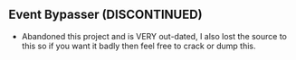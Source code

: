 ## Event Bypasser (DISCONTINUED)
- Abandoned this project and is VERY out-dated, I also lost the source to this so if you want it badly then feel free to crack or dump this.

